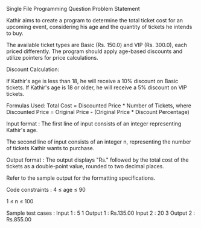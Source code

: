 Single File Programming Question
Problem Statement



Kathir aims to create a program to determine the total ticket cost for an upcoming event, considering his age and the quantity of tickets he intends to buy.



The available ticket types are Basic (Rs. 150.0) and VIP (Rs. 300.0), each priced differently. The program should apply age-based discounts and utilize pointers for price calculations.



Discount Calculation:

If Kathir's age is less than 18, he will receive a 10% discount on Basic tickets.
If Kathir's age is 18 or older, he will receive a 5% discount on VIP tickets.


Formulas Used: Total Cost = Discounted Price * Number of Tickets, where Discounted Price = Original Price - (Original Price * Discount Percentage)

Input format :
The first line of input consists of an integer representing Kathir's age.

The second line of input consists of an integer n, representing the number of tickets Kathir wants to purchase.

Output format :
The output displays "Rs." followed by the total cost of the tickets as a double-point value, rounded to two decimal places.



Refer to the sample output for the formatting specifications.

Code constraints :
4 ≤ age ≤ 90

1 ≤ n ≤ 100

Sample test cases :
Input 1 :
5
1
Output 1 :
Rs.135.00
Input 2 :
20
3
Output 2 :
Rs.855.00